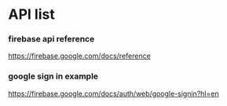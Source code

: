 # API list

### firebase api reference

https://firebase.google.com/docs/reference

### google sign in example

https://firebase.google.com/docs/auth/web/google-signin?hl=en
